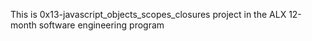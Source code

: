 This is 0x13-javascript_objects_scopes_closures project in the ALX 12-month software engineering program
